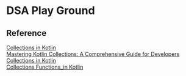 # DSA Play Ground


## Reference

[Collections in Kotlin](https://developer.android.com/codelabs/basic-android-kotlin-collections#0)<br>
[Mastering Kotlin Collections: A Comprehensive Guide for Developers](https://medium.com/@jaisavi25/mastering-kotlin-collections-a-comprehensive-guide-for-developers-c15a0b631969)<br>
[Collections in Kotlin](https://proandroiddev.com/collections-in-kotlin-a2bd8649f697)<br>
[Collections Functions_in Kotlin](https://blog.mindorks.com/kotlin-collection-functions/)<br>